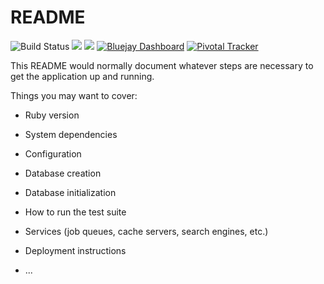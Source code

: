 # README

![Build Status](https://github.com/saasbook/berkeley-food-collective/actions/workflows/ci.yml/badge.svg)
<a href="https://codeclimate.com/github/saasbook/berkeley-food-collective/test_coverage"><img src="https://api.codeclimate.com/v1/badges/ff954d61efd6582f4f16/test_coverage" /></a>
<a href="https://codeclimate.com/github/saasbook/berkeley-food-collective/maintainability"><img src="https://api.codeclimate.com/v1/badges/ff954d61efd6582f4f16/maintainability" /></a>
[![Bluejay Dashboard](https://img.shields.io/badge/Bluejay-Dashboard_70-blue.svg)](http://dashboard.bluejay.governify.io/dashboard/script/dashboardLoader.js?dashboardURL=https://reporter.bluejay.governify.io/api/v4/dashboards/tpa-CS169L-22-GH-saasbook_berkeley-food-collective/main)
[![Pivotal Tracker](https://github.com/saasbook/berkeley-food-collective/blob/main/app/assets/images/pivotal_tracker_logo.png)](https://pivotaltracker.com/projects/2553424)

This README would normally document whatever steps are necessary to get the
application up and running.

Things you may want to cover:

* Ruby version

* System dependencies

* Configuration

* Database creation

* Database initialization

* How to run the test suite

* Services (job queues, cache servers, search engines, etc.)

* Deployment instructions

* ...
